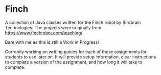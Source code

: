 # Finch
A collection of Java classes written for the Finch robot by Birdbrain Technologies. The projects were originally from 
https://www.finchrobot.com/teaching/

Bare with me as this is still a Work in Progress!

Currently working on writing guides for each of these assignments for students to use later on. It will provide setup information,
clear instructions to complete a version of the assignment, and how long it will take to complete.
